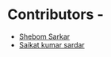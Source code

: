 # Contributors -
- [Shebom Sarkar](https://github.com/shebom640)
- [ Saikat kumar sardar ](https://github.com/saikatsardar01)